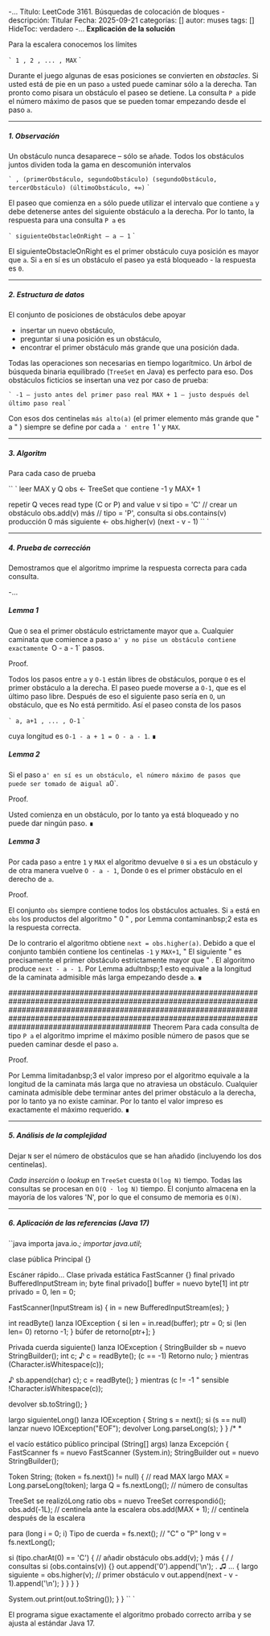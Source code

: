 -...
Título: LeetCode 3161. Búsquedas de colocación de bloques -
descripción: Titular
Fecha: 2025-09-21
categorías: []
autor: muses
tags: []
HideToc: verdadero
-...
**Explicación de la solución**

Para la escalera conocemos los límites

`` `
1 , 2 , ... , MAX
`` `

Durante el juego algunas de esas posiciones se convierten en *obstacles*.
Si usted está de pie en un paso `a` usted puede caminar sólo a la derecha.
Tan pronto como pisara un obstáculo el paseo se detiene.
La consulta `P a` pide el número máximo de pasos que se pueden tomar
empezando desde el paso `a`.

----------------------------------------------------

##### 1. Observación

Un obstáculo nunca desaparece – sólo se añade.
Todos los obstáculos juntos dividen toda la gama en descomunión
intervalos

`` `
,
(primerObstáculo, segundoObstáculo)
(segundoObstáculo, tercerObstáculo)
(últimoObstáculo, +∞)
`` `

El paseo que comienza en `a` sólo puede utilizar el intervalo que contiene `a`
y debe detenerse antes del siguiente obstáculo a la derecha.
Por lo tanto, la respuesta para una consulta `P a` es

`` `
siguienteObstacleOnRight – a – 1
`` `

El siguienteObstacleOnRight es el primer obstáculo cuya posición es mayor
que `a`.
Si `a` en sí es un obstáculo el paseo ya está bloqueado - la respuesta
es `0`.

----------------------------------------------------

##### 2. Estructura de datos

El conjunto de posiciones de obstáculos debe apoyar

* insertar un nuevo obstáculo,
* preguntar si una posición es un obstáculo,
* encontrar el primer obstáculo más grande que una posición dada.

Todas las operaciones son necesarias en tiempo logarítmico.
Un árbol de búsqueda binaria equilibrado (`TreeSet` en Java) es perfecto para eso.
Dos obstáculos ficticios se insertan una vez por caso de prueba:

`` `
-1 – justo antes del primer paso real
MAX + 1 – justo después del último paso real
`` `

Con esos dos centinelas `más alto(a)` (el primer elemento más grande que
" a " ) siempre se define por cada `a ' entre `1 ' y `MAX`.

----------------------------------------------------

##### 3. Algoritm

Para cada caso de prueba

`` `
leer MAX y Q
obs ← TreeSet que contiene -1 y MAX+ 1

repetir Q veces
read type (C or P) and value v
si tipo = 'C' // crear un obstáculo
obs.add(v)
más // tipo = 'P', consulta
si obs.contains(v)
producción 0
más
siguiente ← obs.higher(v)
(next - v - 1)
`` `

----------------------------------------------------

##### 4. Prueba de corrección

Demostramos que el algoritmo imprime la respuesta correcta para cada consulta.

-...

##### Lemma 1
Que `O` sea el primer obstáculo estrictamente mayor que `a`.
Cualquier caminata que comience a paso `a' y no pise un obstáculo
contiene exactamente `O - a - 1` pasos.

Proof.

Todos los pasos entre `a` y `O-1` están libres de obstáculos, porque
`O` es el primer obstáculo a la derecha.
El paseo puede moverse a `O-1`, que es el último paso libre.
Después de eso el siguiente paso sería en `O`, un obstáculo, que es
No está permitido.
Así el paseo consta de los pasos

`` `
a, a+1 , ... , O-1
`` `

cuya longitud es `O-1 - a + 1 = O - a - 1`. ∎



##### Lemma 2
Si el paso `a' en sí es un obstáculo, el número máximo de pasos que
puede ser tomado de `a` igual a `0`.

Proof.

Usted comienza en un obstáculo, por lo tanto ya está bloqueado y
no puede dar ningún paso. ∎



##### Lemma 3
Por cada paso `a` entre `1` y `MAX` el algoritmo devuelve
`0` si `a` es un obstáculo y de otra manera vuelve `O - a - 1`,
Donde `O` es el primer obstáculo en el derecho de `a`.

Proof.

El conjunto `obs` siempre contiene todos los obstáculos actuales.
Si `a` está en `obs` los productos del algoritmo " 0 " , por Lemma contaminanbsp;2
esta es la respuesta correcta.

De lo contrario el algoritmo obtiene `next = obs.higher(a)`.
Debido a que el conjunto también contiene los centinelas `-1` y `MAX+1`,
" El siguiente " es precisamente el primer obstáculo estrictamente mayor que " .
El algoritmo produce `next - a - 1`.
Por Lemma adultnbsp;1 esto equivale a la longitud de la caminata admisible más larga
empezando desde `a`. ∎



################################################################################################################################################################################################################################################################ Theorem
Para cada consulta de tipo `P a` el algoritmo imprime el máximo
posible número de pasos que se pueden caminar desde el paso `a`.

Proof.

Por Lemma limitadanbsp;3 el valor impreso por el algoritmo equivale a la longitud
de la caminata más larga que no atraviesa un obstáculo.
Cualquier caminata admisible debe terminar antes del primer obstáculo a la derecha,
por lo tanto ya no existe caminar.
Por lo tanto el valor impreso es exactamente el máximo requerido. ∎



----------------------------------------------------

##### 5. Análisis de la complejidad

Dejar `N` ser el número de obstáculos que se han añadido
(incluyendo los dos centinelas).

*Cada inserción* o *lookup* en `TreeSet` cuesta `O(log N)` tiempo.
Todas las consultas se procesan en
`O(Q · log N)` tiempo.
El conjunto almacena en la mayoría de los valores 'N', por lo que el consumo de memoria es
`O(N)`.

----------------------------------------------------

##### 6. Aplicación de las referencias (Java 17)

``java
importa java.io.*;
importar java.util*;

clase pública Principal {}

Escáner rápido...
Clase privada estática FastScanner {}
final privado BufferedInputStream in;
byte final privado[] buffer = nuevo byte[1]
int ptr privado = 0, len = 0;

FastScanner(InputStream is) { in = new BufferedInputStream(es); }

int readByte() lanza IOException {
si
len = in.read(buffer);
ptr = 0;
si (len len= 0) retorno -1;
}
búfer de retorno[ptr+];
}

Privada cuerda siguiente() lanza IOException {
StringBuilder sb = nuevo StringBuilder();
int c;
♪
c = readByte();
(c == -1) Retorno nulo;
} mientras (Character.isWhitespace(c));

♪
sb.append(char) c);
c = readByte();
} mientras (c != -1 " sensible !Character.isWhitespace(c));

devolver sb.toString();
}

largo siguienteLong() lanza IOException {
String s = next();
si (s == null) lanzar nuevo IOException("EOF");
devolver Long.parseLong(s);
}
}
/* *

el vacío estático público principal (String[] args) lanza Excepción {
FastScanner fs = nuevo FastScanner (System.in);
StringBuilder out = nuevo StringBuilder();

Token String;
(token = fs.next()) != null) { // read MAX
largo MAX = Long.parseLong(token);
larga Q = fs.nextLong(); // número de consultas

TreeSet se realizóLong ratio obs = nuevo TreeSet correspondió();
obs.add(-1L); // centinela ante la escalera
obs.add(MAX + 1); // centinela después de la escalera

para (long i = 0; i)
Tipo de cuerda = fs.next(); // "C" o "P"
long v = fs.nextLong();

si (tipo.charAt(0) == 'C') { // añadir obstáculo
obs.add(v);
} más { / / consultas
si (obs.contains(v)) {}
out.append('0').append('\n');
. ♫ ... {
largo siguiente = obs.higher(v); // primer obstáculo v
out.append(next - v - 1).append('\n');
}
}
}
}

System.out.print(out.toString());
}
}
`` `

El programa sigue exactamente el algoritmo probado correcto arriba y
se ajusta al estándar Java 17.
